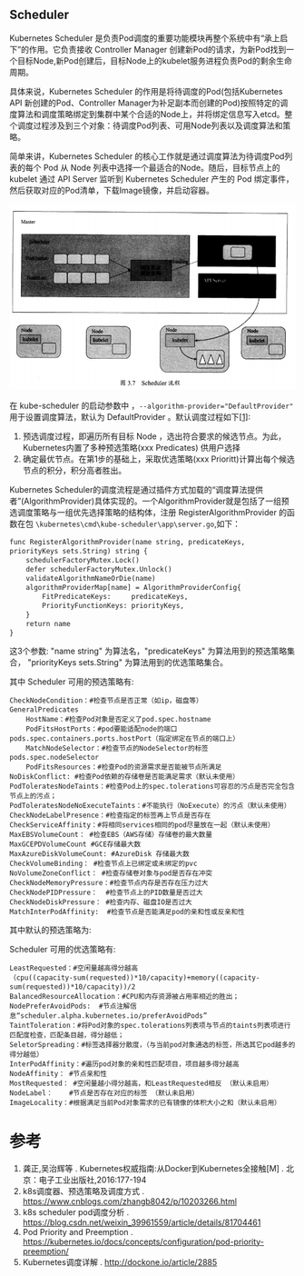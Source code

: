 
## Scheduler 
Kubernetes Scheduler 是负责Pod调度的重要功能模块再整个系统中有“承上启下”的作用。它负责接收 Controller Manager 创建新Pod的请求，为新Pod找到一个目标Node,新Pod创建后，目标Node上的kubelet服务进程负责Pod的剩余生命周期。

具体来说，Kubernetes Scheduler 的作用是将待调度的Pod(包括Kubernetes API 新创建的Pod、Controller Manager为补足副本而创建的Pod)按照特定的调度算法和调度策略绑定到集群中某个合适的Node上，并将绑定信息写入etcd。整个调度过程涉及到三个对象：待调度Pod列表、可用Node列表以及调度算法和策略。

简单来讲，Kubernetes Scheduler 的核心工作就是通过调度算法为待调度Pod列表的每个 Pod 从 Node 列表中选择一个最适合的Node。随后，目标节点上的 kubelet 通过 API Server 监听到 Kubernetes Scheduler 产生的 Pod 绑定事件，然后获取对应的Pod清单，下载Image镜像，并启动容器。

![](./Scheduler.jpg)

在 kube-scheduler 的启动参数中 ，`--algorithm-provider="DefaultProvider"` 用于设置调度算法，默认为 DefaultProvider 。默认调度过程如下[[1]]():
1. 预选调度过程，即遍历所有目标 Node ，选出符合要求的候选节点。为此，Kubernetes内置了多种预选策略(xxx Predicates) 供用户选择
2. 确定最优节点。在第1步的基础上，采取优选策略(xxx Prioritt)计算出每个候选节点的积分，积分高者胜出。

Kubernetes Scheduler的调度流程是通过插件方式加载的“调度算法提供者”(AlgorithmProvider)具体实现的。一个AlgorithmProvider就是包括了一组预选调度策略与一组优先选择策略的结构体，注册 RegisterAlgorithmProvider 的函数在包 `\kubernetes\cmd\kube-scheduler\app\server.go`,如下：
```
func RegisterAlgorithmProvider(name string, predicateKeys, priorityKeys sets.String) string {
    schedulerFactoryMutex.Lock()
    defer schedulerFactoryMutex.Unlock()
    validateAlgorithmNameOrDie(name)
    algorithmProviderMap[name] = AlgorithmProviderConfig{
        FitPredicateKeys:     predicateKeys,
        PriorityFunctionKeys: priorityKeys,
    }
    return name
}
```
这3个参数: "name string" 为算法名，"predicateKeys" 为算法用到的预选策略集合， 
"priorityKeys sets.String" 为算法用到的优选策略集合。

其中 Scheduler 可用的预选策略有:
```
CheckNodeCondition：#检查节点是否正常（如ip，磁盘等）
GeneralPredicates
    HostName：#检查Pod对象是否定义了pod.spec.hostname
    PodFitsHostPorts：#pod要能适配node的端口 pods.spec.containers.ports.hostPort（指定绑定在节点的端口上）
    MatchNodeSelector：#检查节点的NodeSelector的标签  pods.spec.nodeSelector
    PodFitsResources：#检查Pod的资源需求是否能被节点所满足
NoDiskConflict: #检查Pod依赖的存储卷是否能满足需求（默认未使用）
PodToleratesNodeTaints：#检查Pod上的spec.tolerations可容忍的污点是否完全包含节点上的污点；
PodToleratesNodeNoExecuteTaints：#不能执行（NoExecute）的污点（默认未使用）
CheckNodeLabelPresence：#检查指定的标签再上节点是否存在
CheckServiceAffinity：#将相同services相同的pod尽量放在一起（默认未使用）
MaxEBSVolumeCount： #检查EBS（AWS存储）存储卷的最大数量
MaxGCEPDVolumeCount #GCE存储最大数
MaxAzureDiskVolumeCount: #AzureDisk 存储最大数
CheckVolumeBinding： #检查节点上已绑定或未绑定的pvc
NoVolumeZoneConflict： #检查存储卷对象与pod是否存在冲突
CheckNodeMemoryPressure：#检查节点内存是否存在压力过大
CheckNodePIDPressure：  #检查节点上的PID数量是否过大
CheckNodeDiskPressure： #检查内存、磁盘IO是否过大
MatchInterPodAffinity:  #检查节点是否能满足pod的亲和性或反亲和性
```

其中默认的预选策略为:
>

Scheduler 可用的优选策略有:
```
LeastRequested：#空闲量越高得分越高
（cpu((capacity-sum(requested))*10/capacity)+memory((capacity-sum(requested))*10/capacity))/2
BalancedResourceAllocation：#CPU和内存资源被占用率相近的胜出；
NodePreferAvoidPods:  #节点注解信息“scheduler.alpha.kubernetes.io/preferAvoidPods”
TaintToleration：#将Pod对象的spec.tolerations列表项与节点的taints列表项进行匹配度检查，匹配条目越，得分越低；
SeletorSpreading：#标签选择器分散度，（与当前pod对象通选的标签，所选其它pod越多的得分越低）
InterPodAffinity：#遍历pod对象的亲和性匹配项目，项目越多得分越高
NodeAffinity： #节点亲和性
MostRequested： #空闲量越小得分越高，和LeastRequested相反 （默认未启用）
NodeLabel：    #节点是否存在对应的标签 （默认未启用）
ImageLocality：#根据满足当前Pod对象需求的已有镜像的体积大小之和（默认未启用）
```

# 参考
1. 龚正,吴治辉等 . Kubernetes权威指南:从Docker到Kubernetes全接触[M] . 北京：电子工业出版社,2016:177-194
2. k8s调度器、预选策略及调度方式 . https://www.cnblogs.com/zhangb8042/p/10203266.html
3. k8s scheduler pod调度分析 . https://blog.csdn.net/weixin_39961559/article/details/81704461
4. Pod Priority and Preemption . https://kubernetes.io/docs/concepts/configuration/pod-priority-preemption/
1. Kubernetes调度详解 . http://dockone.io/article/2885
